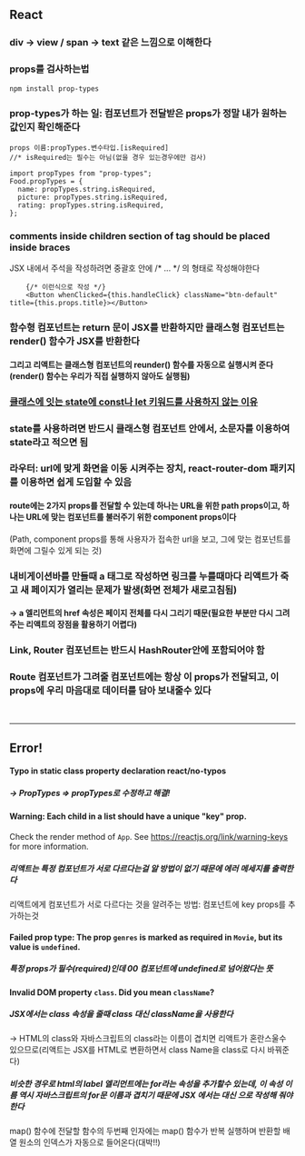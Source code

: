 React
------

### div -> view / span -> text 같은 느낌으로 이해한다

### props를 검사하는법
```
npm install prop-types
```
### prop-types가 하는 일: 컴포넌트가 전달받은 props가 정말 내가 원하는 값인지 확인해준다
```
props 이름:propTypes.변수타입.[isRequired]
//* isRequired는 필수는 아님(없을 경우 있는경우에만 검사)

import propTypes from "prop-types";
Food.propTypes = {
  name: propTypes.string.isRequired,
  picture: propTypes.string.isRequired,
  rating: propTypes.string.isRequired,
};
```

### comments inside children section of tag should be placed inside braces
JSX 내에서 주석을 작성하려면 중괄호 안에 /* ... */ 의 형태로 작성해야한다
```
    {/* 이런식으로 작성 */}
    <Button whenClicked={this.handleClick} className="btn-default" title={this.props.title}></Button>
```

### 함수형 컴포넌트는 return 문이 JSX를 반환하지만 클래스형 컴포넌트는 render() 함수가 JSX를 반환한다
#### 그리고 리액트는 클래스형 컴포넌트의 reunder() 함수를 자동으로 실행시켜 준다(render() 함수는 우리가 직접 실행하지 않아도 실행됨)

### [클래스에 잇는 state에 const나 let 키워드를 사용하지 않는 이유](https://ko.javascript.info/class#ref-739)


### state를 사용하려면 반드시 클래스형 컴포넌트 안에서, 소문자를 이용하여 state라고 적으면 됨

### 라우터: url에 맞게 화면을 이동 시켜주는 장치, react-router-dom 패키지를 이용하면 쉽게 도입할 수 있음
#### route에는 2가지 props를 전달할 수 있는데 하나는 URL을 위한 path props이고, 하나는 URL에 맞는 컴포넌트를 불러주기 위한 component props이다
(Path, component props를 통해 사용자가 접속한 url을 보고, 그에 맞는 컴포넌트를 화면에 그릴수 있게 되는 것)

### 내비게이션바를 만들때 a 태그로 작성하면 링크를 누를때마다 리액트가 죽고 새 페이지가 열리는 문제가 발생(화면 전체가 새로고침됨)
#### -> a 엘리먼트의 href 속성은 페이지 전체를 다시 그리기 때문(필요한 부분만 다시 그려주는 리액트의 장점을 활용하기 어렵다)

### Link, Router 컴포넌트는 반드시 HashRouter안에 포함되어야 함

### Route 컴포넌트가 그려줄 컴포넌트에는 항상 이 props가 전달되고, 이 props에 우리 마음대로 데이터를 담아 보내줄수 있다



<br/>

<hr/>

Error!
------

#### Typo in static class property declaration  react/no-typos
##### -> PropTypes => propTypes로 수정하고 해결!

#### Warning: Each child in a list should have a unique "key" prop.
Check the render method of `App`. See https://reactjs.org/link/warning-keys for more information.
##### 리액트는 특정 컴포넌트가 서로 다르다는걸 알 방법이 없기 때문에 에러 메세지를 출력한다
리액트에게 컴포넌트가 서로 다르다는 것을 알려주는 방법: 컴포넌트에 key props를 추가하는것

#### Failed prop type: The prop `genres` is marked as required in `Movie`, but its value is `undefined`.
##### 특정 props가 필수(required)인데 00 컴포넌트에 undefined로 넘어왔다는 뜻

#### Invalid DOM property `class`. Did you mean `className`?
##### JSX에서는 class 속성을 줄때 class 대신 className을 사용한다
-> HTML의 class와 자바스크립트의 class라는 이름이 겹치면 리액트가 혼란스울수 있으므로(리액트는 JSX를 HTML로 변환하면서 class Name을 class로 다시 바꿔준다)

##### 비슷한 경우로 html의 label 엘리먼트에는 for라는 속성을 추가할수 있는데, 이 속성 이름 역시 자바스크립트의 for문 이름과 겹치기 때문에 JSX 에서는 <label for=“name> 대신 <label htmlFor=“name>으로 작성해 줘야한다
map() 함수에 전달할 함수의 두번째 인자에는 map() 함수가 반복 실행하며 반환할 배열 원소의 인덱스가 자동으로 들어온다(대박!!)
